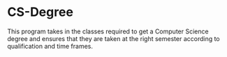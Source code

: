 # CS-Degree
This program takes in the classes required to get a Computer Science degree and ensures that they are taken at the right semester according to qualification and time frames.
